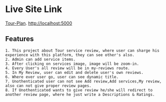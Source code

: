 # Live Site Link

 [Tour-Plan](http://localhost:5000).
 [http://localhost:5000](http://localhost:5000)

## Features

    1. This project about Tour service review, where user can sharge his experience with this platform, they can see other's also.
    2. Admin can add service items.
    3. After clicking on services image, image will be zoom-in. 
    4. Every User's all review will be in my-reviews route.
    5. In My Review, user can edit and delete user's own reviews.
    6. Where ever user go, user can see dynamic title. 
    7. Unothenticated user can not see Add review,Add services,My review, also can not give proper review pages.
    8. If Unothenticated wants to give review he/she will redirect to another review page, where he just write a Descriptions & Ratings.
